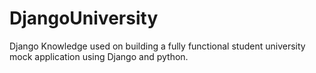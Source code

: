 # DjangoUniversity
Django Knowledge used on building a fully functional student university mock application using Django and python.
